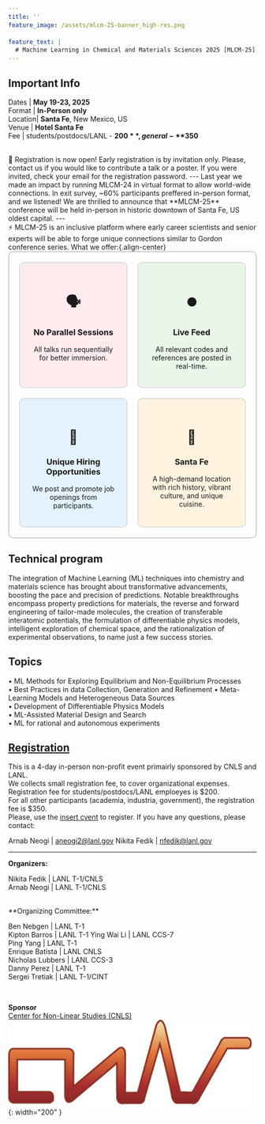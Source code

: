 ```yaml
---
title: ''
feature_image: /assets/mlcm-25-banner_high-res.png

feature_text: |
  # Machine Learning in Chemical and Materials Sciences 2025 [MLCM-25]
---
```

## Important Info 

Dates | **May 19-23, 2025**    
Format  | **In-Person only**    
Location| **Santa Fe**, New Mexico, US    
Venue | **Hotel Santa Fe**   
Fee | students/postdocs/LANL - **$200**, general - **$350**
   
<br>   
🧪 Registration is now open!      
Early registration is by invitation only. Please, contact us if you would like to contribute a talk or a poster. If you were invited, check your email for the registration password.   
---
Last year we made an impact by running MLCM-24 in virtual format to allow world-wide connections. In exit survey, ~60% participants preffered in-person format, and we listened! 
We are thrilled to announce that **MLCM-25** conference will be held in-person in historic downtown of Santa Fe, US oldest capital. 
---
<br> 
⚡ MLCM-25 is an inclusive platform where early career scientists and senior experts will be able to forge unique connections similar to Gordon conference series.   
 What we offer:{.align-center}<br> 
<!-- - no parallel sessions - all talks run sequentially for better immersion
- live-feed - all relevant codes and references are updated in real-time
- unique hiring opportunities - we post and promote job openings from participants
- Santa Fe is a unique location with rich history, vibrant culture and unique cuisine -->
<div class="grid-container">
  <div class="grid-item" style="background-color: #FFEBEE;">
    <h1>🗣️</h3>
    <h3>No Parallel Sessions</h3>
    <p>All talks run sequentially for better immersion.</p>
  </div>
  <div class="grid-item" style="background-color: #E8F5E9;">
    <h1>⏺️</h3>
    <h3>Live Feed</h3>
    <p>All relevant codes and references are posted in real-time.</p>
  </div>
  <div class="grid-item" style="background-color: #E3F2FD;">
    <h1>💼</h3>
    <h3>Unique Hiring Opportunities</h3>
    <p>We post and promote job openings from participants.</p>
  </div>
  <div class="grid-item" style="background-color: #FFF3E0;">
    <h1>🌄</h3>
    <h3>Santa Fe</h3>
    <p>A high-demand location with rich history, vibrant culture, and unique cuisine.</p>
  </div>
</div>

<style>
.grid-container {
  display: grid;
  grid-template-columns: repeat(2, 1fr);
  gap: 20px;
  padding: 20px;
  border: 2px solid #ccc;
  border-radius: 10px;
}

.grid-item {
  background-color: #f9f9f9;
  padding: 20px;
  text-align: center;
  border: 2px solid #ddd;
  border-radius: 10px;
  transition: transform 0.2s, box-shadow 0.2s;
}

.grid-item:hover {
  transform: scale(1.05);
  box-shadow: 0 0 15px rgba(0, 0, 0, 0.2);
}

.grid-item img {
  margin-bottom: 10px;
}
</style>


## Technical program

The integration of Machine Learning (ML) techniques into chemistry and materials science has brought about transformative advancements, boosting the pace and precision of predictions. Notable breakthroughs encompass property predictions for materials, the reverse and forward engineering of tailor-made molecules, the creation of transferable interatomic potentials, the formulation of differentiable physics models, intelligent exploration of chemical space, and the rationalization of experimental observations, to name just a few success stories.


## Topics  
•	ML Methods for Exploring Equilibrium and Non-Equilibrium Processes   
•	Best Practices in data Collection, Generation and Refinement
•	Meta-Learning Models and Heterogeneous Data Sources    
•	Development of Differentiable Physics Models    
•	ML-Assisted Material Design and Search  
•	ML for rational and autonomous experiments

## [Registration](/registration)

This is a 4-day in-person non-profit event primairly sponsored by CNLS and LANL.   
We collects small registration fee, to cover organizational expenses. 
Registration fee for students/postdocs/LANL emploeyes is $200.   
For all other participants (academia, industria, government), the registration fee is $350.  
Please, use the [insert cvent](/registration) to register.
If you have any questions, please contact: 

Arnab Neogi | aneogi2@lanl.gov
Nikita Fedik | nfedik@lanl.gov

----------------------------------------
**Organizers:**   

Nikita Fedik   | LANL T-1/CNLS    
Arnab Neogi | LANL T-1/CNLS             

 <br>
**Organizing Committee:**   

Ben Nebgen    | LANL T-1      
Kipton Barros | LANL T-1 
Ying Wai Li |  LANL CCS-7   
Ping Yang | LANL T-1   
Enrique Batista | LANL CNLS   
Nicholas Lubbers | LANL CCS-3   
Danny Perez | LANL T-1   
Sergei Tretiak | LANL T-1/CINT    

 <br>

**Sponsor**  
[Center for Non-Linear Studies (CNLS)](https://cnls.lanl.gov/External/)   
![](/assets/CNLS_logo.jpg){: width="200" }
